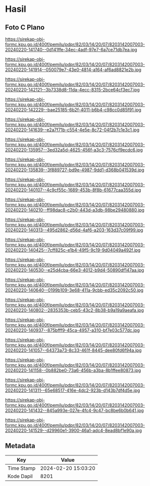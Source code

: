 # Hasil

## Foto C Plano

https://sirekap-obj-formc.kpu.go.id/400f/pemilu/pdpr/82/03/14/20/07/8203142007003-20240220-141740--0d141ffe-34ec-4adf-97e7-6a7ce71db7ea.jpg

https://sirekap-obj-formc.kpu.go.id/400f/pemilu/pdpr/82/03/14/20/07/8203142007003-20240220-141914--050079e7-43e0-4814-a164-af6ad8821e2b.jpg

https://sirekap-obj-formc.kpu.go.id/400f/pemilu/pdpr/82/03/14/20/07/8203142007003-20240220-142121--3b7338d8-11da-4ecc-8315-2bce64cf3ec7.jpg

https://sirekap-obj-formc.kpu.go.id/400f/pemilu/pdpr/82/03/14/20/07/8203142007003-20240220-142229--bae25185-6b2f-4011-b6b4-c98cc0d85f91.jpg

https://sirekap-obj-formc.kpu.go.id/400f/pemilu/pdpr/82/03/14/20/07/8203142007003-20240220-141639--e2a7f71b-c554-4e5e-8c72-04f2b7c1e3c1.jpg

https://sirekap-obj-formc.kpu.go.id/400f/pemilu/pdpr/82/03/14/20/07/8203142007003-20240220-135957--3ed32a5d-4625-456f-a3c3-7576cf9ecdc6.jpg

https://sirekap-obj-formc.kpu.go.id/400f/pemilu/pdpr/82/03/14/20/07/8203142007003-20240220-135839--3f889727-bd9e-4987-9dd1-d368b041539d.jpg

https://sirekap-obj-formc.kpu.go.id/400f/pemilu/pdpr/82/03/14/20/07/8203142007003-20240220-140107--4c9cf55c-1689-453b-8f8b-61677caa355d.jpg

https://sirekap-obj-formc.kpu.go.id/400f/pemilu/pdpr/82/03/14/20/07/8203142007003-20240220-140210--ff98dac8-c2b0-443d-a3db-98be29480880.jpg

https://sirekap-obj-formc.kpu.go.id/400f/pemilu/pdpr/82/03/14/20/07/8203142007003-20240220-140313--495d2862-d56d-4af6-a203-163d37c09f99.jpg

https://sirekap-obj-formc.kpu.go.id/400f/pemilu/pdpr/82/03/14/20/07/8203142007003-20240220-140425--7cff825c-e1b4-49f5-9c19-9d04049a492f.jpg

https://sirekap-obj-formc.kpu.go.id/400f/pemilu/pdpr/82/03/14/20/07/8203142007003-20240220-140530--e25d4cba-66e3-4012-b9d4-50890df147aa.jpg

https://sirekap-obj-formc.kpu.go.id/400f/pemilu/pdpr/82/03/14/20/07/8203142007003-20240220-140640--0199b109-3e68-411a-9cbb-ed35c2092c50.jpg

https://sirekap-obj-formc.kpu.go.id/400f/pemilu/pdpr/82/03/14/20/07/8203142007003-20240220-140802--2835353b-ceb5-43c2-8b38-b9a19a9aeafa.jpg

https://sirekap-obj-formc.kpu.go.id/400f/pemilu/pdpr/82/03/14/20/07/8203142007003-20240220-140937--875bfff9-45ca-4957-a310-bf7e03c577dc.jpg

https://sirekap-obj-formc.kpu.go.id/400f/pemilu/pdpr/82/03/14/20/07/8203142007003-20240220-141057--64373a73-8c33-461f-8445-dee80fd6f94a.jpg

https://sirekap-obj-formc.kpu.go.id/400f/pemilu/pdpr/82/03/14/20/07/8203142007003-20240220-141158--0b882be0-73a6-456b-a3ba-8b1ffee80873.jpg

https://sirekap-obj-formc.kpu.go.id/400f/pemilu/pdpr/82/03/14/20/07/8203142007003-20240220-141311--65e68517-416e-4dc2-923b-d143b7df4d5e.jpg

https://sirekap-obj-formc.kpu.go.id/400f/pemilu/pdpr/82/03/14/20/07/8203142007003-20240220-141432--845a993e-027e-4fc4-9c47-bc8be6b0b641.jpg

https://sirekap-obj-formc.kpu.go.id/400f/pemilu/pdpr/82/03/14/20/07/8203142007003-20240220-141529--d29960e1-3900-46a1-adc4-8ead8bf1e90a.jpg


## Metadata

| Key        | Value               |
| ---------- | ------------------- |
| Time Stamp | 2024-02-20 15:03:20 |
| Kode Dapil | 8201                |



